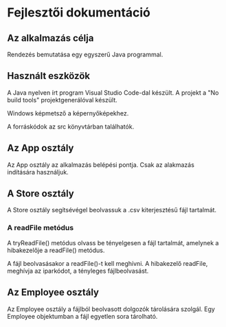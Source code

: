 # Fejlesztői dokumentáció

## Az alkalmazás célja

Rendezés bemutatása egy egyszerű Java programmal.

## Használt eszközök

A Java nyelven írt program Visual Studio Code-dal
készült. A projekt a "No build tools" projektgenerálóval készült.

Windows képmetsző a képernyőképekhez.

A forráskódok az src könyvtárban találhatók.

## Az App osztály

Az App osztály az alkalmazás belépési pontja. Csak az alakmazás indítására használjuk.

## A Store osztály

A Store osztály segítsévégel beolvassuk a .csv kiterjesztésű fájl tartalmát. 

### A readFile metódus

A tryReadFile() metódus olvass be tényelgesen a fájl tartalmát, amelynek a hibakezelője a readFile() metódus.

A fájl beolvasásakor a readFile()-t kell meghívni. A hibakezelő readFile, meghívja az iparkódot, a tényleges fájlbeolvasást.

## Az Employee osztály

Az Employee osztály a fájlból beolvasott dolgozók tárolására szolgál. Egy Employee objektumban a fájl egyetlen sora tárolható.

